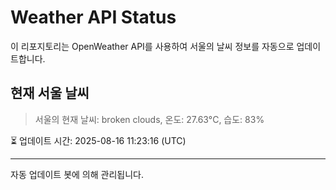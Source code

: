 
# Weather API Status

이 리포지토리는 OpenWeather API를 사용하여 서울의 날씨 정보를 자동으로 업데이트합니다.

## 현재 서울 날씨
> 서울의 현재 날씨: broken clouds, 온도: 27.63°C, 습도: 83%

⏳ 업데이트 시간: 2025-08-16 11:23:16 (UTC)

---
자동 업데이트 봇에 의해 관리됩니다.
